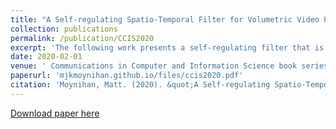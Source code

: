 ```yaml
---
title: "A Self-regulating Spatio-Temporal Filter for Volumetric Video Point Clouds"
collection: publications
permalink: /publication/CCIS2020
excerpt: 'The following work presents a self-regulating filter that is capable of performing accurate upsampling of dynamic point cloud data sequences captured using wide-baseline multi-view camera setups. This is achieved by using two-way temporal projection of edge-aware upsampled point clouds while imposing coherence and noise filtering via a windowed, self-regulating noise filter. We use a state of the art Spatio-Temporal Edge-Aware scene flow estimation to accurately model the motion of points across a sequence and then, leveraging the spatio-temporal inconsistency of unstructured noise, we perform a weighted Hausdorff distance-based noise filter over a given window. Our results demonstrate that this approach produces temporally coherent, upsampled point clouds while mitigating both additive and unstructured noise. In addition to filtering noise, the algorithm is able to greatly reduce intermittent loss of pertinent geometry. The system performs well in dynamic real world scenarios with both stationary and non-stationary cameras as well as synthetically rendered environments for baseline study.'
date: 2020-02-01
venue: ' Communications in Computer and Information Science book series (CCIS, volume 1182)'
paperurl: 'mjkmoynihan.github.io/files/ccis2020.pdf'
citation: 'Moynihan, Matt. (2020). &quot;A Self-regulating Spatio-Temporal Filter for Volumetric Video Point Clouds.&quot; <i>Journal 1</i>. 1(3).'
---
```


[Download paper here](mjkmoynihan.github.io/files/ccis2020.pdf)
